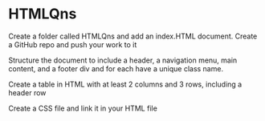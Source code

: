 # HTMLQns

Create a folder called HTMLQns and add an index.HTML document. Create a GitHub repo and push your work to it

Structure the document to include a header, a navigation menu, main content, and a footer div and for each have a unique class name.

Create a table in HTML with at least 2 columns and 3 rows, including a header row

Create a CSS file and link it in your HTML file
